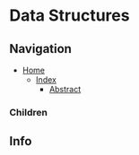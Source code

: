 # Data Structures

## Navigation

* [Home](/README.md)
	* [Index](/docs/Index.md)
		* [Abstract](/src/Abstract/README.md)

### Children

## Info